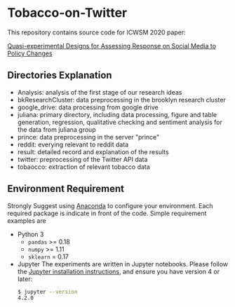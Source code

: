# Tobacco-on-Twitter

This repository contains source code for ICWSM 2020 paper: 

[Quasi-experimental Designs for Assessing Response on Social Media to Policy Changes](https://arxiv.org/abs/2003.13783)

## Directories Explanation
- Analysis: analysis of the first stage of our research ideas
- bkResearchCluster: data preprocessing in the brooklyn research cluster
- google_drive: data processing from google drive
- juliana: primary directory, including data processing, figure and table generation, regression, qualitative checking and sentiment analysis for the data from juliana group
- prince: data preprocessing in the server "prince"
- reddit: everying relevant to reddit data
- result: detailed record and explanation of the results
- twitter: preprocessing of the Twitter API data
- tobaocco: extraction of relevant tobacco data


## Environment Requirement

Strongly Suggest using [Anaconda](https://docs.anaconda.com/anaconda/install/) to configure your environment. Each required package is indicate in front of the code. Simple requirement examples are 
- Python 3
  - `pandas` >= 0.18
  - `numpy` >= 1.11
  - `sklearn` = 0.17
- Jupyter
  The experiments are written in Jupyter notebooks. Please follow the [Jupyter installation instructions](https://jupyter.org/install), and ensure you have version 4 or later:
  ```bash
  $ jupyter --version
  4.2.0
  ```

